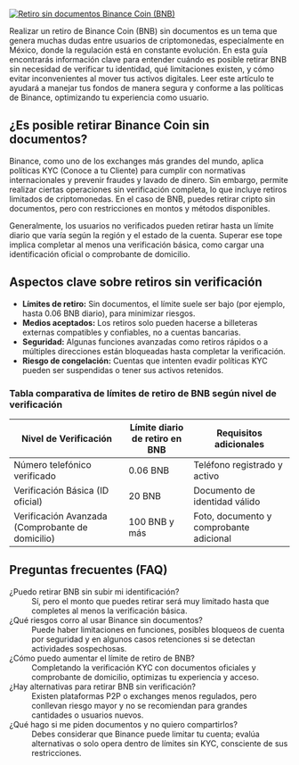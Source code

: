 [![Retiro sin documentos Binance Coin (BNB)](https://123-caf.pages.dev/gitsignup.png)](https://vrmoo.ru/Bt82HjjY)

<p>Realizar un retiro de Binance Coin (BNB) sin documentos es un tema que genera muchas dudas entre usuarios de criptomonedas, especialmente en México, donde la regulación está en constante evolución. En esta guía encontrarás información clave para entender cuándo es posible retirar BNB sin necesidad de verificar tu identidad, qué limitaciones existen, y cómo evitar inconvenientes al mover tus activos digitales. Leer este artículo te ayudará a manejar tus fondos de manera segura y conforme a las políticas de Binance, optimizando tu experiencia como usuario.</p>  <h2>¿Es posible retirar Binance Coin sin documentos?</h2> <p>Binance, como uno de los exchanges más grandes del mundo, aplica políticas KYC (Conoce a tu Cliente) para cumplir con normativas internacionales y prevenir fraudes y lavado de dinero. Sin embargo, permite realizar ciertas operaciones sin verificación completa, lo que incluye retiros limitados de criptomonedas. En el caso de BNB, puedes retirar cripto sin documentos, pero con restricciones en montos y métodos disponibles.</p>  <p>Generalmente, los usuarios no verificados pueden retirar hasta un límite diario que varía según la región y el estado de la cuenta. Superar ese tope implica completar al menos una verificación básica, como cargar una identificación oficial o comprobante de domicilio.</p>  <h2>Aspectos clave sobre retiros sin verificación</h2> <ul>   <li><strong>Límites de retiro:</strong> Sin documentos, el límite suele ser bajo (por ejemplo, hasta 0.06 BNB diario), para minimizar riesgos.</li>   <li><strong>Medios aceptados:</strong> Los retiros solo pueden hacerse a billeteras externas compatibles y confiables, no a cuentas bancarias.</li>   <li><strong>Seguridad:</strong> Algunas funciones avanzadas como retiros rápidos o a múltiples direcciones están bloqueadas hasta completar la verificación.</li>   <li><strong>Riesgo de congelación:</strong> Cuentas que intenten evadir políticas KYC pueden ser suspendidas o tener sus activos retenidos.</li> </ul>  <h3>Tabla comparativa de límites de retiro de BNB según nivel de verificación</h3> <table>   <thead>     <tr>       <th>Nivel de Verificación</th>       <th>Límite diario de retiro en BNB</th>       <th>Requisitos adicionales</th>     </tr>   </thead>   <tbody>     <tr>       <td>Número telefónico verificado</td>       <td>0.06 BNB</td>       <td>Teléfono registrado y activo</td>     </tr>     <tr>       <td>Verificación Básica (ID oficial)</td>       <td>20 BNB</td>       <td>Documento de identidad válido</td>     </tr>     <tr>       <td>Verificación Avanzada (Comprobante de domicilio)</td>       <td>100 BNB y más</td>       <td>Foto, documento y comprobante adicional</td>     </tr>   </tbody> </table>  <h2>Preguntas frecuentes (FAQ)</h2> <dl>   <dt>¿Puedo retirar BNB sin subir mi identificación?</dt>   <dd>Sí, pero el monto que puedes retirar será muy limitado hasta que completes al menos la verificación básica.</dd>      <dt>¿Qué riesgos corro al usar Binance sin documentos?</dt>   <dd>Puede haber limitaciones en funciones, posibles bloqueos de cuenta por seguridad y en algunos casos retenciones si se detectan actividades sospechosas.</dd>      <dt>¿Cómo puedo aumentar el límite de retiro de BNB?</dt>   <dd>Completando la verificación KYC con documentos oficiales y comprobante de domicilio, optimizas tu experiencia y acceso.</dd>      <dt>¿Hay alternativas para retirar BNB sin verificación?</dt>   <dd>Existen plataformas P2P o exchanges menos regulados, pero conllevan riesgo mayor y no se recomiendan para grandes cantidades o usuarios nuevos.</dd>      <dt>¿Qué hago si me piden documentos y no quiero compartirlos?</dt>   <dd>Debes considerar que Binance puede limitar tu cuenta; evalúa alternativas o solo opera dentro de límites sin KYC, consciente de sus restricciones.</dd> </dl>